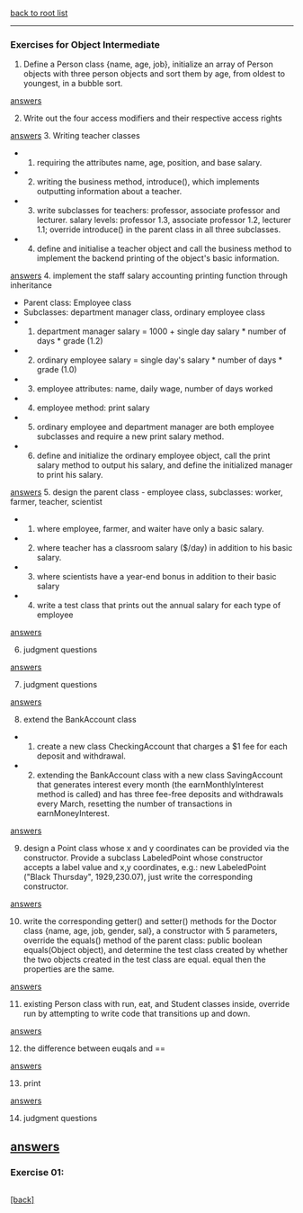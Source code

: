 [back to root list](https://github.com/TerryTxx/CS-Diary/blob/master/Java-OBJ/intermediate.md)

---
### Exercises for Object Intermediate

1. Define a Person class {name, age, job}, initialize an array of Person objects with three person objects and sort them by age, from oldest to youngest, in a bubble sort.

[answers](#exercise-01-)

2. Write out the four access modifiers and their respective access rights
   
[answers](#exercise-01-)
3. Writing teacher classes
- 1. requiring the attributes name, age, position, and base salary.
- 2. writing the business method, introduce(), which implements outputting information about a teacher.
- 3. write subclasses for teachers: professor, associate professor and lecturer. salary levels: professor 1.3, associate professor 1.2, lecturer 1.1; override introduce() in the parent class in all three subclasses.
- 4. define and initialise a teacher object and call the business method to implement the backend printing of the object's basic information.

[answers](#exercise-01-)
4. implement the staff salary accounting printing function through inheritance
- Parent class: Employee class
- Subclasses: department manager class, ordinary employee class
- 1. department manager salary = 1000 + single day salary * number of days * grade (1.2)
- 2. ordinary employee salary = single day's salary * number of days * grade (1.0)
- 3. employee attributes: name, daily wage, number of days worked
- 4. employee method: print salary
- 5. ordinary employee and department manager are both employee subclasses and require a new print salary method.
- 6. define and initialize the ordinary employee object, call the print salary method to output his salary, and define the initialized manager to print his salary.

[answers](#exercise-01-)
5. design the parent class - employee class, subclasses: worker, farmer, teacher, scientist
- 1. where employee, farmer, and waiter have only a basic salary.
- 2. where teacher has a classroom salary ($/day) in addition to his basic salary.
- 3. where scientists have a year-end bonus in addition to their basic salary
- 4. write a test class that prints out the annual salary for each type of employee

[answers](#exercise-01-)


6. judgment questions

[answers](#exercise-01-)

7. judgment questions

[answers](#exercise-01-)

8. extend the BankAccount class
- 1. create a new class CheckingAccount that charges a $1 fee for each deposit and withdrawal.
- 2. extending the BankAccount class with a new class SavingAccount that generates interest every month (the earnMonthlyInterest method is called) and has three fee-free deposits and withdrawals every March, resetting the number of transactions in earnMoneyInterest.

[answers](#exercise-01-)

9. design a Point class whose x and y coordinates can be provided via the constructor. Provide a subclass LabeledPoint whose constructor accepts a label value and x,y coordinates, e.g.: new LabeledPoint ("Black Thursday", 1929,230.07), just write the corresponding constructor.

[answers](#exercise-01-)

10. write the corresponding getter() and setter() methods for the Doctor class {name, age, job, gender, sal}, a constructor with 5 parameters, override the equals() method of the parent class: public boolean equals(Object object), and determine the test class created by whether the two objects created in the test class are equal. equal then the properties are the same.
   
[answers](#exercise-01-)

11. existing Person class with run, eat, and Student classes inside, override run by attempting to write code that transitions up and down.

[answers](#exercise-01-)

12. the difference between euqals and ==

[answers](#exercise-01-)

13. print
    
[answers](#exercise-01-)

14. judgment questions

[answers](#exercise-01-)
---

### Exercise 01:
```java

```
[[back]](#exercises-for-object-intermediate)
